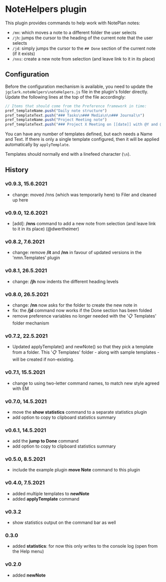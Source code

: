 # NoteHelpers plugin
This plugin provides commands to help work with NotePlan notes:
- `/mn`: which moves a note to a different folder the user selects
- `/jh`: jumps the cursor to the heading of the current note that the user selects
- `/jd`: simply jumps the cursor to the `## Done` section of the current note (if it exists)
- `/nns`: create a new note from selection (and leave link to it in its place)

## Configuration
Before the configuration mechanism is available, you need to update the `jgclark.noteHelpers\noteHelpers.js` file in the plugin's folder directly. Update the following lines at the top of the file accordingly:
```js
// Items that should come from the Preference framework in time:
pref_templateName.push("Daily note structure")
pref_templateText.push("### Tasks\n### Media\n\n### Journal\n")
pref_templateName.push("Project Meeting note")
pref_templateText.push("### Project X Meeting on [[date]] with @Y and @Z\n\n### Notes\n\n### Actions\n")
```
You can have any number of templates defined, but each needs a Name and Text.  If there is only a single template configured, then it will be applied automatically by `applyTemplate`.

Templates should normally end with a linefeed character (`\n`).

## History

### v0.9.3, 15.6.2021
- change: moved /nns (which was temporarily here) to Filer and cleaned up here

### v0.9.0, 12.6.2021
- [add]: **/nns** command to add a new note from selection (and leave link to it in its place) (@dwertheimer)

### v0.8.2, 7.6.2021
- change: remove **/it** and **/nn** in favour of updated versions in the 'nmn.Templates' plugin

### v0.8.1, 26.5.2021
- change: **/jh** now indents the different heading levels

### v0.8.0, 26.5.2021
- change: **/nn** now asks for the folder to create the new note in
- fix: the **/jd** command now works if the Done section has been folded
- remove preference variables no longer needed with the '📋 Templates' folder mechanism

### v0.7.2, 22.5.2021
- Updated applyTemplate() and newNote() so that they pick a template from a folder. This '📋 Templates' folder - along with sample templates - will be created if non-existing.

### v0.7.1, 15.5.2021
- change to using two-letter command names, to match new style agreed with EM

### v0.7.0, 14.5.2021
- move the **show statistics** command to a separate statistics plugin
- add option to copy to clipboard statistics summary

### v0.6.1, 14.5.2021
- add the **jump to Done** command
- add option to copy to clipboard statistics summary

### v0.5.0, 8.5.2021
- include the example plugin **move Note** command to this plugin

### v0.4.0, 7.5.2021
- added multiple templates to **newNote**
- added **applyTemplate** command

### v0.3.2
- show statistics output on the command bar as well
 
### 0.3.0
- added **statistics**: for now this only writes to the console log (open from the Help menu)
 
### v0.2.0
- added **newNote**
